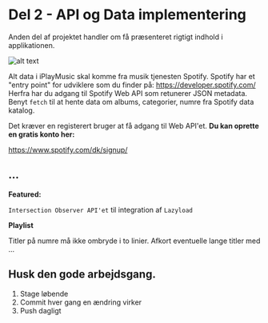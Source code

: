 # Del 2 - API og Data implementering

Anden del af projektet handler om få præsenteret rigtigt indhold i applikationen.

![alt text](https://github.com/rts-cmk-wuhf02/iplaymusic-TroelsAgergaard/blob/master/SpotifyAPI.png "Spotify API")

Alt data i iPlayMusic skal komme fra musik tjenesten Spotify. Spotify har et "entry point" for udviklere som du finder på: https://developer.spotify.com/ Herfra har du adgang til Spotify Web API som retunerer JSON metadata. Benyt ```fetch``` til at hente data om albums, categorier, numre fra Spotify data katalog.

Det kræver en registerert bruger at få adgang til Web API'et.
**Du kan oprette en gratis konto her:**

https://www.spotify.com/dk/signup/


## ... 

**Featured:**

```Intersection Observer API'et``` til integration af ```Lazyload```

**Playlist**

Titler på numre må ikke ombryde i to linier. Afkort eventuelle lange titler med ... 


## Husk den gode arbejdsgang.
1. Stage løbende
2. Commit hver gang en ændring virker
3. Push dagligt

